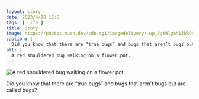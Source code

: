 ```yaml
---
layout: story
date: 2023/4/28 15:5
tags: [ Life ]
title: Story
image: https://photos.muan.dev/cdn-cgi/imagedelivery/-wp_VgtWlgmh1JURQ8t1mg/0f7548ff-f587-4147-2c97-f810cf1c3000/public
caption: |
  Did you know that there are “true bugs” and bugs that aren’t bugs but are called bugs?
alt: |
  A red shouldered bug walking on a flower pot.
---
```


![A red shouldered bug walking on a flower pot.](https://photos.muan.dev/cdn-cgi/imagedelivery/-wp_VgtWlgmh1JURQ8t1mg/0f7548ff-f587-4147-2c97-f810cf1c3000/public)

Did you know that there are “true bugs” and bugs that aren’t bugs but are called bugs?
